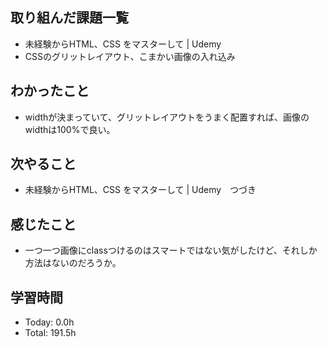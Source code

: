 ## 取り組んだ課題一覧
- 未経験からHTML、CSS をマスターして | Udemy
- CSSのグリットレイアウト、こまかい画像の入れ込み
## わかったこと
- widthが決まっていて、グリットレイアウトをうまく配置すれば、画像のwidthは100%で良い。
## 次やること
- 未経験からHTML、CSS をマスターして | Udemy　つづき
## 感じたこと
- 一つ一つ画像にclassつけるのはスマートではない気がしたけど、それしか方法はないのだろうか。
## 学習時間
- Today: 0.0h
- Total: 191.5h

